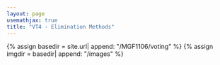 ```yaml
---
layout: page
usemathjax: true
title: "VT4 - Elimination Methods"
---
```


{% assign basedir = site.url| append: "/MGF1106/voting" %}
{% assign imgdir = basedir| append: "/images" %}
